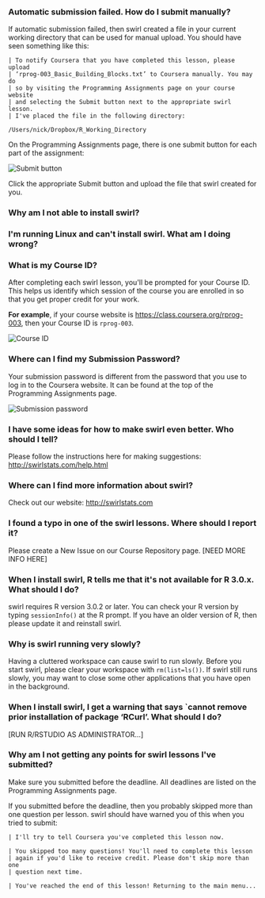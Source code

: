 ### Automatic submission failed. How do I submit manually?

If automatic submission failed, then swirl created a file in your current working directory that can be used for manual upload. You should have seen something like this:

```
| To notify Coursera that you have completed this lesson, please upload
| ‘rprog-003_Basic_Building_Blocks.txt’ to Coursera manually. You may do
| so by visiting the Programming Assignments page on your course website
| and selecting the Submit button next to the appropriate swirl lesson.
| I've placed the file in the following directory:

/Users/nick/Dropbox/R_Working_Directory
```

On the Programming Assignments page, there is one submit button for each part of the assignment:

![Submit button](https://dl.dropboxusercontent.com/u/14555519/Screenshot%202014-04-07%2017.41.13.png)

Click the appropriate Submit button and upload the file that swirl created for you.

### Why am I not able to install swirl?

### I'm running Linux and can't install swirl. What am I doing wrong?

### What is my Course ID?

After completing each swirl lesson, you'll be prompted for your Course ID. This helps us identify which session of the course you are enrolled in so that you get proper credit for your work.

**For example**, if your course website is https://class.coursera.org/rprog-003, then your Course ID is `rprog-003`.

![Course ID](https://dl.dropboxusercontent.com/u/14555519/Screenshot%202014-04-29%2013.48.28.png)

### Where can I find my Submission Password?

Your submission password is different from the password that you use to log in to the Coursera website. It can be found at the top of the Programming Assignments page.

![Submission password](https://dl.dropboxusercontent.com/u/14555519/Screenshot%202014-04-29%2013.51.13.png)

### I have some ideas for how to make swirl even better. Who should I tell?

Please follow the instructions here for making suggestions: http://swirlstats.com/help.html

### Where can I find more information about swirl?

Check out our website: http://swirlstats.com

### I found a typo in one of the swirl lessons. Where should I report it?

Please create a New Issue on our Course Repository page. [NEED MORE INFO HERE]

### When I install swirl, R tells me that it's not available for R 3.0.x. What should I do?

swirl requires R version 3.0.2 or later. You can check your R version by typing `sessionInfo()` at the R prompt. If you have an older version of R, then please update it and reinstall swirl.

### Why is swirl running very slowly?

Having a cluttered workspace can cause swirl to run slowly. Before you start swirl, please clear your workspace with `rm(list=ls())`. If swirl still runs slowly, you may want to close some other applications that you have open in the background.

### When I install swirl, I get a warning that says `cannot remove prior installation of package ‘RCurl’. What should I do?

[RUN R/RSTUDIO AS ADMINISTRATOR...]

### Why am I not getting any points for swirl lessons I've submitted?

Make sure you submitted before the deadline. All deadlines are listed on the Programming Assignments page. 

If you submitted before the deadline, then you probably skipped more than one question per lesson. swirl should have warned you of this when you tried to submit:

```
| I'll try to tell Coursera you've completed this lesson now.

| You skipped too many questions! You'll need to complete this lesson
| again if you'd like to receive credit. Please don't skip more than one
| question next time.

| You've reached the end of this lesson! Returning to the main menu...
```